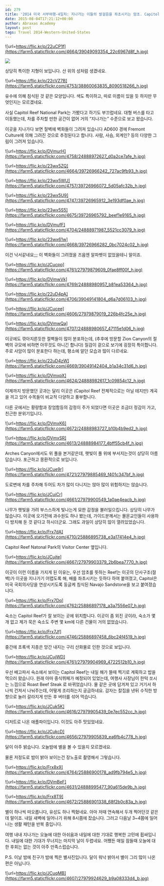 ```yaml
---
id: 279
title: '2014 미국 서부여행-4일차: 지나가는 이들의 발걸음을 좌초시키는 암초. Capitol Reef National Park(캐피톨 리프 국립공원) &#8211; (October 6, 2014)'
date: 2015-08-04T17:21:12+00:00
author: Abraxas Academy
layout: post
tags: Travel 2014-Western-United-States
---
```

![url=https://flic.kr/p/22uCP1f](https://farm5.staticflickr.com/4664/39049093354_22c6967d8f_h.jpg)

![](https://farm5.staticflickr.com/4650/38860063935_aa595e72bb_h.jpg)

상당히 특이한 지형이 보입니다. 산 위의 성처럼 생겼네요.

![url=https://flic.kr/p/22cVZ7B](https://farm5.staticflickr.com/4753/38860063835_8090518266_h.jpg)

유수에 의해 침식된 것 같은 모양입니다. 색도 특이하고, 따로 이름이 있을 듯 하지만 무엇인지는 모르겠네요.

사실 Capitol Reef National Park는 가봤다고 하기도 부끄럽네요. 대형 버스를 타고 이동했는데, 차를 주차할 만한 공간이 없어 거의 “지나가는” 수준으로 보고 왔습니다.

이곳을 지나가다 보면 절벽에 벽화들이 그려져 있습니다 AD600 경에 Fremont Culture에 의해 그려진 것으로 추정된다고 합니다. 사람, 사슴, 외계인? 등의 다양한 그림이 그려져 있습니다.

![url=https://flic.kr/p/DVmurH](https://farm5.staticflickr.com/4758/24888972627_d0a2ce7afe_h.jpg)

![url=https://flic.kr/p/23wx5ZQ](https://farm5.staticflickr.com/4664/39726966242_727ac9fb93_h.jpg)

![url=https://flic.kr/p/23wx5WU](https://farm5.staticflickr.com/4757/39726966072_5d05afc32b_h.jpg)

![url=https://flic.kr/p/23wx5U9](https://farm5.staticflickr.com/4747/39726965912_3e193df0ae_h.jpg)

![url=https://flic.kr/p/23wx5S5](https://farm5.staticflickr.com/4675/39726965792_beef1e9165_h.jpg)

![url=https://flic.kr/p/DVmufF](https://farm5.staticflickr.com/4704/24888971987_5521cc3079_h.jpg)

![url=https://flic.kr/p/23wx61w](https://farm5.staticflickr.com/4668/39726966282_0bc7024c02_h.jpg)

이건 낙서같네요;;; 이 벽화들이 그려졌을 즈음엔 알파벳이 없었을테니 말이죠.

![url=https://flic.kr/p/JCucpp](https://farm5.staticflickr.com/4761/27979879609_0fae8ff00f_h.jpg)

![url=https://flic.kr/p/DVmwVk](https://farm5.staticflickr.com/4769/24888980957_b81ea53364_h.jpg)

![url=https://flic.kr/p/22uD4pA](https://farm5.staticflickr.com/4706/39049141804_d6a7d06103_h.jpg)

![url=https://flic.kr/p/JCucee](https://farm5.staticflickr.com/4606/27979879019_226b4fc25e_h.jpg)

![url=https://flic.kr/p/DVmwQa](https://farm5.staticflickr.com/4707/24888980657_47115e1d06_h.jpg)

이곳에도 깎아지른듯한 절벽들이 많이 분포하는데, (추후에 방문할 Zion Canyon의 절벽의 규모에 비하면 아무것도 아니긴 합니다) 질감이 겉으로 보기에 굉장히 특이합니다. 주로 사암이 많이 분포한다 하는데, 평소에 알던 모습과 많이 다르네요.

![url=https://flic.kr/p/22uD4zW](https://farm5.staticflickr.com/4669/39049142404_b1a34c31d6_h.jpg)

![url=https://flic.kr/p/DVmxpX](https://farm5.staticflickr.com/4624/24888982617_1c09854c12_h.jpg)

이제까지 방문했던 곳과는 달리 이곳은 (Capitol Reef 전체적으로는 아닐 테지만) 계곡을 끼고 있어 수목들이 비교적 다양하고 풍부합니다.

다른 곳에서는 황량함과 장엄함등의 감정이 주가 되었다면 이곳은 조금더 정감이 가고, 친근한 분위기입니다.

![url=https://flic.kr/p/DVmxK6](https://farm5.staticflickr.com/4672/24888983727_b10b4b9ed2_h.jpg)

![url=https://flic.kr/p/DVmxSR](https://farm5.staticflickr.com/4613/24888984177_4bff55cb4f_h.jpg)

Arches Canyon에서도 위 풀을 본거같은데, 햇빛이 풀 위에 부서지는것이 상당히 아름답습니다. 포근하고 몽환적으로 보입니다.

![url=https://flic.kr/p/JCue9r](https://farm5.staticflickr.com/4721/27979885469_f401c347bf_h.jpg)

도로변에 차를 주차해 두어도 차가 많이 다니지는 않아 많이 위험하지는 않습니다.

![url=https://flic.kr/p/JCuiCr](https://farm5.staticflickr.com/4661/27979900549_1a0ae4eacb_h.jpg)

나무가 햇빛을 가려 부스스하게 빛나는게 묘한 감정을 불러일으킵니다. 상당히 나무가 많습니다. 이곳에 오기전에 과수원도 하나 봤는데, 가이드분께서는 몰몬교인들이 사용하다 방치해 둔 것 같다고 하시더군요. 그래도 과일이 상당히 많이 열려있었습니다.

![url=https://flic.kr/p/Frx7dA](https://farm5.staticflickr.com/4710/25886895738_e3a17414e4_h.jpg)

Capitol Reef Natonal Park의 Visitor Center 옆입니다. 

![url=https://flic.kr/p/JCujte](https://farm5.staticflickr.com/4667/27979903379_2b6bea7770_h.jpg)

이곳이 이런 이름을 가지게 된 이유는, 우선 암초를 뜻하는 Reef는 이곳의 단사구조(절벽)가 이곳을 지나가기 어렵도록 해, 배를 좌초시키는 듯하다 하여 붙여졌고, Capitol은 미국 국회의사당을 연상시키도록 둥글케 침식된 Navajo Sandstone을 보고 붙여졌습니다.

![url=https://flic.kr/p/Frx7Dq](https://farm5.staticflickr.com/4762/25886897178_a3a7556e07_h.jpg)

숙소는 Capitol Reef가 잘 보이는 곳에 위치합니다. 이곳이 좀 외진 곳이라, 숙소가 몇개 없고 제가 묵은 숙소도 주변 몇 km에 다른 건물이 거의 없었습니다.

![url=https://flic.kr/p/Frx7Jf](https://farm5.staticflickr.com/4746/25886897458_6bc24f4519_h.jpg)

중간에 초록색 지층은 망간 내지는 구리 산화물로 인한 것으로 보입니다.

![url=https://flic.kr/p/JCujWD](https://farm5.staticflickr.com/4761/27979904969_4722512b10_h.jpg)

우선 배고파서 숙소에서 보이는 Capitol Reef는 내일 해가 뜰때 찍기로 계획하고 밥을 먹으러 왔습니다. 원래 아마 중식뷔페가 예정되어 있었는데, 여행사 사장님이 한턱 쏘시는 느낌으로 Roast Beef Steak 로 바뀌었습니다. 물 같은 곳에 담겨져 있고 거기서 하나씩 건져서 나눠주는데, 어떻게 조리하는지 궁금하네요. 감자는 칼집을 낸뒤 수직한 방향으로 눌러 갈라지게 만든 후 버터를 섞어 먹습니다.

![url=https://flic.kr/p/JCuk5K](https://farm5.staticflickr.com/4616/27979905439_0e7ec552cc_h.jpg)

디저트로 나온 애플파이입니다. 이것도 아주 맛있었네요.

![url=https://flic.kr/p/JCukcD](https://farm5.staticflickr.com/4656/27979905839_ea6fb4c778_h.jpg)

달이 아주 밝습니다. 오늘밤에 별을 볼 수 있을지 모르겠네요.

물론 저정도로 밤이 밝아 보이는건 장노출로 촬영해서 그렇습니다.

![url=https://flic.kr/p/Frx8x9](https://farm5.staticflickr.com/4764/25886900178_ad9fb794e5_h.jpg)

![url=https://flic.kr/p/DVmBeF](https://farm5.staticflickr.com/4631/24888995477_90a615de9b_h.jpg)

![url=https://flic.kr/p/Frx8T9](https://farm5.staticflickr.com/4672/25886901338_68f2b0c83a_h.jpg)

별이 하나씩 떠오릅니다, 유성도 하나 찍혔네요. 아마 저때 연속해서 두개 찍어던것 같은데 말이죠. 내일 새벽에 일어나기 위해 8시쯤에 잤습니다. 그러고 다음날 3~4쯤에 일어나는 생활 패턴을 반복 중입니다. 

여행 내내 지나가는 오늘에 대한 아쉬움과 내일에 대한 기대로 행복한 고민에 휩싸입니다. 내일에 대한 기대가 무너지는 마지막 날이 두렵네요. 어쨌든 매일 잠들때 오늘에 대한 후회는 없는 것이 아주 만족스럽습니다.

P.S. 이날 밤에 친구가 밤에 찍은 별사진입니다. 달이 워낙 밝아서 별이 그리 많이 나온 편은 아닙니다.

![url=https://flic.kr/p/JCuqMB](https://farm5.staticflickr.com/4607/27979924629_b9a08333d4_b.jpg)

